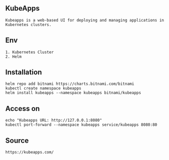 ## KubeApps
```
Kubeapps is a web-based UI for deploying and managing applications in Kubernetes clusters.
```

## Env
```
1. Kubernetes Cluster
2. Helm
```

## Installation
```
helm repo add bitnami https://charts.bitnami.com/bitnami
kubectl create namespace kubeapps
helm install kubeapps --namespace kubeapps bitnami/kubeapps
```

## Access on
```
echo "Kubeapps URL: http://127.0.0.1:8080"
kubectl port-forward --namespace kubeapps service/kubeapps 8080:80
```

## Source
```
https://kubeapps.com/
```